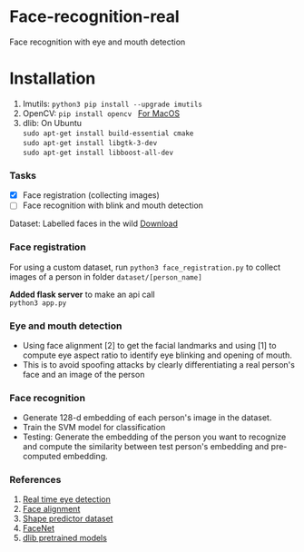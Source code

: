 # Face-recognition-real
Face recognition with eye and mouth detection

# Installation
1. Imutils: ```python3 pip install --upgrade imutils```
2. OpenCV: ```pip install opencv ``` [For MacOS](https://www.pyimagesearch.com/2016/12/19/install-opencv-3-on-macos-with-homebrew-the-easy-way/)
3. dlib:
On Ubuntu  
```sudo apt-get install build-essential cmake  ```  
```sudo apt-get install libgtk-3-dev ```  
```sudo apt-get install libboost-all-dev```


### Tasks
- [x] Face registration (collecting images)
- [ ] Face recognition with blink and mouth detection

Dataset: Labelled faces in the wild [Download](http://vis-www.cs.umass.edu/lfw/#download)

### Face registration
For using a custom dataset, run ```python3 face_registration.py``` to collect images of a person in folder ```dataset/[person_name]```

**Added flask server** to make an api call   
```python3 app.py```

### Eye and mouth detection
* Using face alignment [2] to get the facial landmarks and using [1] to compute eye aspect ratio to identify eye blinking and opening of mouth.   
* This is to avoid spoofing attacks by clearly differentiating a real person's face and an image of the person

### Face recognition
* Generate 128-d embedding of each person's image in the dataset.
* Train the SVM model for classification
* Testing: Generate the embedding of the person you want to recognize and compute the similarity between test person's embedding and pre-computed embedding.


### References
1. [Real time eye detection](http://vision.fe.uni-lj.si/cvww2016/proceedings/papers/05.pdf)
2. [Face alignment](http://www.csc.kth.se/~vahidk/papers/KazemiCVPR14.pdf)
3. [Shape predictor dataset](https://ibug.doc.ic.ac.uk/resources/facial-point-annotations/)
4. [FaceNet](https://www.cv-foundation.org/openaccess/content_cvpr_2015/app/1A_089.pdf)
5. [dlib pretrained models](https://github.com/davisking/dlib-models)
